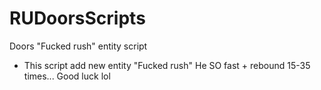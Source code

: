 # RUDoorsScripts
Doors "Fucked rush" entity script
- This script add new entity "Fucked rush" He SO fast + rebound 15-35 times... Good luck lol
